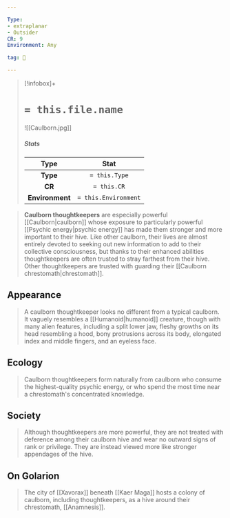 ```yaml
---

Type:
- extraplanar
- Outsider
CR: 9
Environment: Any

tag: 👹

---
```


> [!infobox]+
> #  `= this.file.name`
> ![[Caulborn.jpg]]
> ##### Stats
> Type | Stat |
> :---:|:---:|
> **Type** | `= this.Type` |
> **CR** | `= this.CR` |
> **Environment** | `= this.Environment` |



> **Caulborn thoughtkeepers** are especially powerful [[Caulborn|caulborn]] whose exposure to particularly powerful [[Psychic energy|psychic energy]] has made them stronger and more important to their hive. Like other caulborn, their lives are almost entirely devoted to seeking out new information to add to their collective consciousness, but thanks to their enhanced abilities thoughtkeepers are often trusted to stray farthest from their hive. Other thoughtkeepers are trusted with guarding their [[Caulborn chrestomath|chrestomath]].



## Appearance

> A caulborn thoughtkeeper looks no different from a typical caulborn. It vaguely resembles a [[Humanoid|humanoid]] creature, though with many alien features, including a split lower jaw, fleshy growths on its head resembling a hood, bony protrusions across its body, elongated index and middle fingers, and an eyeless face.


## Ecology

> Caulborn thoughtkeepers form naturally from caulborn who consume the highest-quality psychic energy, or who spend the most time near a chrestomath's concentrated knowledge.


## Society

> Although thoughtkeepers are more powerful, they are not treated with deference among their caulborn hive and wear no outward signs of rank or privilege. They are instead viewed more like stronger appendages of the hive.


## On Golarion

> The city of [[Xavorax]] beneath [[Kaer Maga]] hosts a colony of caulborn, including thoughtkeepers, as a hive around their chrestomath, [[Anamnesis]].







